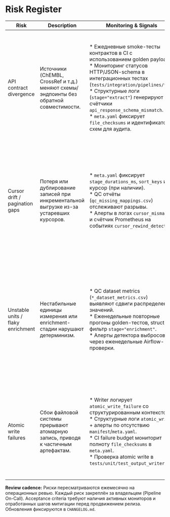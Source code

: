 # Risk Register

| Risk | Description | Monitoring & Signals | Mitigation & Response |
| --- | --- | --- | --- |
| API contract divergence | Источники (ChEMBL, CrossRef и т.д.) меняют схемы/эндпоинты без обратной совместимости. | * Ежедневные smoke-тесты контрактов в CI с использованием golden payloads.<br>* Мониторинг статусов HTTP/JSON-schema в интеграционных тестах (`tests/integration/pipelines/*`).<br>* Структурные логи (`stage="extract"`) генерируют счётчики `api_response_schema_mismatch`.<br>* `meta.yaml` фиксирует `file_checksums` и идентификаторы схем для аудита. | * Усиление покрытия Pandera-схемами и выпуск hotfix-релизов по PEP 387.<br>* Координация с upstream-командами; переключение feature flags через переопределения конфигурации до восстановления паритета.<br>* Версионирование коннекторов, fallback `partial_retry`, оперативное обновление схем регистри. |
| Cursor drift / pagination gaps | Потеря или дублирование записей при инкрементальной выгрузке из-за устаревших курсоров. | * `meta.yaml` фиксирует `stage_durations_ms`, `sort_keys` и курсор (при наличии).<br>* QC отчёты (`qc_missing_mappings.csv`) отслеживают разрывы.<br>* Алерты в логах `cursor_mismatch` и счётчик Prometheus на событиях `cursor_rewind_detected`. | * Сохранение последних успешных курсоров в метаданных и хранилище.<br>* Автоматический replay недавнего окна при обнаружении; инцидент при дрейфе > 1 страницы.<br>* Сравнение с предыдущим снапшотом (hash-сводки), атомарная запись курсоров, fail-fast при несостыковке количества строк. |
| Unstable units / flaky enrichment | Нестабильные единицы измерения или enrichment-стадии нарушают детерминизм. | * QC dataset metrics (`*_dataset_metrics.csv`) выявляют сдвиги распределений значений.<br>* Еженедельные повторные прогоны golden-тестов, structlog фильтр `stage="enrichment"`.<br>* Алерты детектора выбросов через еженедельные Airflow-проверки. | * Нормализация единиц в процессе transform; поддержание таблицы маппинга в конфигах.<br>* Фиксация входов в S3-кассеты, idempotent enrichment stages.<br>* Автоматическое отключение через feature flag при повторных сбоях.<br>* Документирование конверсий в CHANGELOG и планирование предупреждений об устаревании по PEP 387. |
| Atomic write failures | Сбои файловой системы прерывают атомарную запись, приводя к частичным артефактам. | * Writer логирует `atomic_write_failure` со структурированным контекстом.<br>* Структурные логи `atomic_write` + алерты по отсутствию `manifest`/`meta.yaml`.<br>* CI failure budget мониторит полноту `file_checksums` в `meta.yaml`.<br>* Проверка atomic write в `tests/unit/test_output_writer.py`. | * Все записи через `UnifiedOutputWriter` с ретраями и cleanup.<br>* Использование `AtomicWriter` (`os.replace`), повторный запуск пайплайна при сбое.<br>* Чистка `.tmp_run_*` директорий и валидация checksum.<br>* Проверка детерминированности вывода через сравнение хешей. |

**Review cadence:** Риски пересматриваются ежемесячно на операционных ревью. Каждый риск закреплён за владельцем (Pipeline On-Call). Acceptance criteria требуют наличия активных мониторов и отработанных шагов митигации перед продвижением релиза. Обновления фиксируются в `CHANGELOG.md`.
